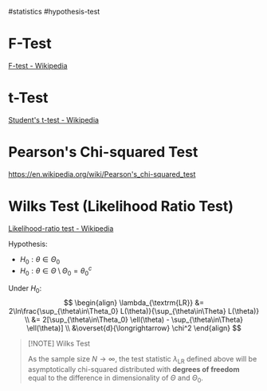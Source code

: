 #statistics  #hypothesis-test 

# F-Test

[F-test - Wikipedia](https://en.wikipedia.org/wiki/F-test)


# t-Test

[Student's t-test - Wikipedia](https://en.wikipedia.org/wiki/Student%27s_t-test)



# Pearson's Chi-squared Test
https://en.wikipedia.org/wiki/Pearson's_chi-squared_test



# Wilks Test (Likelihood Ratio Test)

[Likelihood-ratio test - Wikipedia](https://en.wikipedia.org/wiki/Likelihood-ratio_test)

Hypothesis:
- $H_0: \theta \in \Theta_0$
- $H_0: \theta \in \Theta \setminus \Theta_0 = \theta_0^c$

Under $H_0$:
$$
\begin{align}
\lambda_{\textrm{LR}} &= 2\ln\frac{\sup_{\theta\in\Theta_0} L(\theta)}{\sup_{\theta\in\Theta} L(\theta)} \\
&= 2[\sup_{\theta\in\Theta_0} \ell(\theta) - \sup_{\theta\in\Theta} \ell(\theta)] \\
&\overset{d}{\longrightarrow} \chi^2
\end{align}
$$


> [!NOTE] Wilks Test
>
> As the sample size $N\to \infty$, the test statistic $\lambda_{\textrm{LR}}$ defined above will be asymptotically chi-squared distributed with **degrees of freedom** equal to the difference in dimensionality of $\Theta$ and $\Theta_0$.


